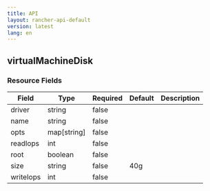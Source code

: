 ```yaml
---
title: API
layout: rancher-api-default
version: latest
lang: en
---
```


## virtualMachineDisk





### Resource Fields

Field | Type | Required | Default | Description
---|---|---|---|---
driver | string | false |  | 
name | string | false |  | 
opts | map[string] | false |  | 
readIops | int | false |  | 
root | boolean | false |  | 
size | string | false | 40g | 
writeIops | int | false |  | 

